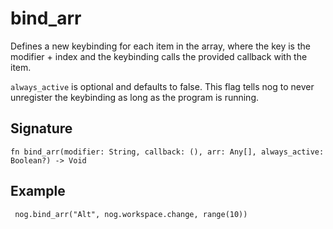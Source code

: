 # bind_arr

Defines a new keybinding for each item in the array, where the key is the modifier + index and
the keybinding calls the provided callback with the item.

`always_active` is optional and defaults to false.
This flag tells nog to never unregister the keybinding as long as the program is running.
## Signature

```nogscript
fn bind_arr(modifier: String, callback: (), arr: Any[], always_active: Boolean?) -> Void
```

## Example

```nogscript
 nog.bind_arr("Alt", nog.workspace.change, range(10))
```

